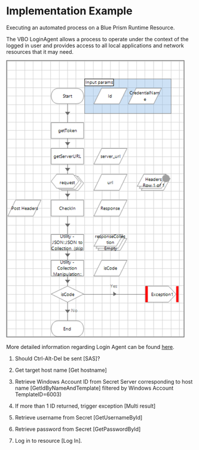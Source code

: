 [title]: # (Implementation Considerations)
[tags]: # (introduction)
[priority]: # (104)
# Implementation Example

Executing an automated process on a Blue Prism Runtime Resource.

The VBO LoginAgent allows a process to operate under the context of the logged in user and provides access to all local applications and network resources that it may need.

   ![tag](images/13.png)

More detailed information regarding Login Agent can be found
[here](ehttps://usermanual.wiki/Pdf/Blue20Prism20User20Guide2020Login20Agent.779174028/html).

1. Should Ctrl-Alt-Del be sent [SAS]?

1. Get target host name [Get hostname]

1. Retrieve Windows Account ID from Secret Server corresponding to host name
    [GetIdByNameAndTemplate] filtered by Windows Account TemplateID=6003)

1. If more than 1 ID returned, trigger exception [Multi result]

1. Retrieve username from Secret [GetUsernameById]

1. Retrieve password from Secret [GetPasswordById]

1. Log in to resource [Log In].
